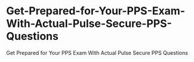 # Get-Prepared-for-Your-PPS-Exam-With-Actual-Pulse-Secure-PPS-Questions
Get Prepared for Your PPS Exam With Actual Pulse Secure PPS Questions

